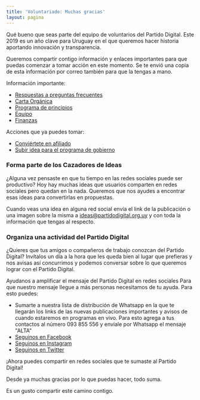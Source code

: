 ```yaml
---
title: 'Voluntariado: Muchas gracias'
layout: pagina
---
```


Qué bueno que seas parte del equipo de voluntarios del Partido Digital. Este 2019 es un año clave para Uruguay en el que queremos hacer historia aportando innovación y transparencia.

Queremos compartir contigo información y enlaces importantes para que puedas comenzar a tomar acción en este momento. Se te envió una copia de esta información por correo también para que la tengas a mano.

Información importante:
 - [Respuestas a preguntas frecuentes](https://partidodigital.org.uy/#preguntas)
 - [Carta Orgánica](https://partidodigital.org.uy/documentos/carta-organica)
 - [Programa de principios](https://partidodigital.org.uy/documentos/programa-de-principios)
 - [Equipo](https://partidodigital.org.uy/equipo)
 - [Finanzas](https://partidodigital.org.uy/finanzas)

Acciones que ya puedes tomar:
 - [Conviértete en afiliado](https://partidodigital.org.uy/afiliaciones)
 - [Subir idea para el programa de gobierno](https://digo.mivoz.uy/new-topic?category=general&title=Escribe+un+t%C3%ADtulo+aqu%C3%AD+y+selecciona+la+categor%C3%ADa+que+mejor+aplica+para+tu+idea)

### Forma parte de los Cazadores de Ideas
¿Alguna vez pensaste en que tu tiempo en las redes sociales puede ser productivo? Hoy hay muchas ideas que usuarios comparten en redes sociales pero quedan en la nada. Queremos que nos ayudes a encontrar esas ideas para convertirlas en propuestas.

Cuando veas una idea en alguna red social envía el link de la publicación o una imagen sobre la misma a [ideas@partidodigital.org.uy](mailto:ideas@partidodigital.org.uy) y con toda la información que tengas al respecto.

### Organiza una actividad del Partido Digital
¿Quieres que tus amigos o compañeros de trabajo conozcan del Partido Digital? Invítalos un día a la hora que les queda bien al lugar que prefieras y nos avisas así concurrimos y podemos conversar sobre lo que queremos lograr con el Partido Digital.

Ayudanos a amplificar el mensaje del Partido Digital en redes sociales
Para que nuestro mensaje llegue a más personas necesitamos de tu ayuda. Para esto puedes:

 - Sumarte a nuestra lista de distribución de Whatsapp en la que te llegarán los links de las nuevas publicaciones importantes y avisos de cuando estaremos en programas en vivo. Para esto agrega a tus contactos al número 093 855 556 y envíale por Whatsapp el mensaje "ALTA"
 - [Seguinos en Facebook](https://facebook.com/PDigitalUY)
 - [Seguinos en Instagram](https://instagram.com/PDigitalUY)
 - [Seguinos en Twitter](https://twitter.com/PDigitalUY)

¡Ahora puedes compartir en redes sociales que te sumaste al Partido Digital!

Desde ya muchas gracias por lo que puedas hacer, todo suma.

Es un gusto compartir este camino contigo.